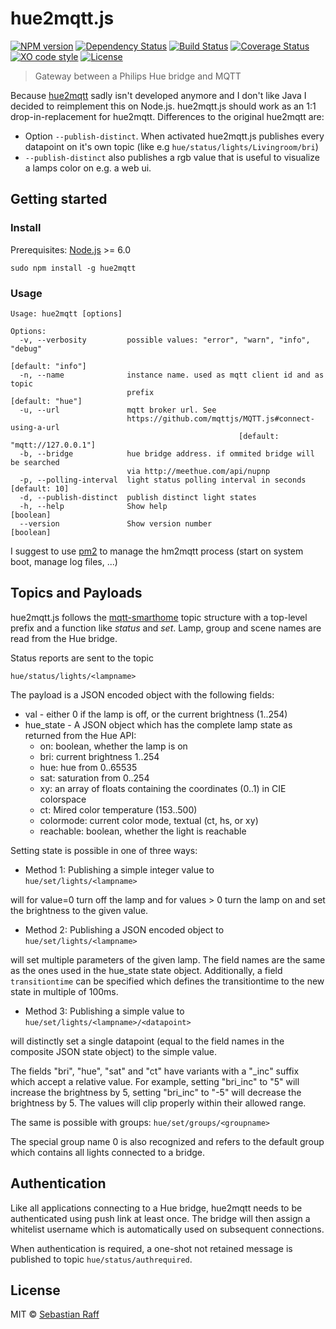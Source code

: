 # hue2mqtt.js

[![NPM version](https://badge.fury.io/js/hue2mqtt.svg)](http://badge.fury.io/js/hue2mqtt)
[![Dependency Status](https://img.shields.io/gemnasium/hobbyquaker/hue2mqtt.js.svg?maxAge=2592000)](https://gemnasium.com/github.com/hobbyquaker/hue2mqtt.js)
[![Build Status](https://travis-ci.org/hobbyquaker/hue2mqtt.js.svg?branch=master)](https://travis-ci.org/hobbyquaker/hue2mqtt.js)
[![Coverage Status](https://coveralls.io/repos/github/hobbyquaker/hue2mqtt.js/badge.svg?branch=master)](https://coveralls.io/github/hobbyquaker/hue2mqtt.js?branch=master)
[![XO code style](https://img.shields.io/badge/code_style-XO-5ed9c7.svg)](https://github.com/sindresorhus/xo)
[![License][mit-badge]][mit-url]

> Gateway between a Philips Hue bridge and MQTT

Because [hue2mqtt](https://github.com/owagner/hue2mqtt) sadly isn't developed anymore and I don't like Java I decided to
reimplement this on Node.js. hue2mqtt.js should work as an 1:1 drop-in-replacement for hue2mqtt. Differences to the 
original hue2mqtt are:

* Option `--publish-distinct`. When activated hue2mqtt.js publishes every datapoint on it's own topic (like e.g 
`hue/status/lights/Livingroom/bri`) 
* `--publish-distinct` also publishes a rgb value that is useful to visualize a lamps color on e.g. a web ui.


## Getting started

### Install

Prerequisites: [Node.js](https://nodejs.org) >= 6.0

```sudo npm install -g hue2mqtt```


### Usage 

```
Usage: hue2mqtt [options]

Options:
  -v, --verbosity         possible values: "error", "warn", "info", "debug"
                                                               [default: "info"]
  -n, --name              instance name. used as mqtt client id and as topic 
                          prefix                                [default: "hue"]
  -u, --url               mqtt broker url. See
                          https://github.com/mqttjs/MQTT.js#connect-using-a-url
                                                   [default: "mqtt://127.0.0.1"]
  -b, --bridge            hue bridge address. if ommited bridge will be searched
                          via http://meethue.com/api/nupnp
  -p, --polling-interval  light status polling interval in seconds [default: 10]
  -d, --publish-distinct  publish distinct light states
  -h, --help              Show help                                    [boolean]
  --version               Show version number                          [boolean]
```  

I suggest to use [pm2](http://pm2.keymetrics.io/) to manage the hm2mqtt process (start on system boot, manage log files, 
...)


## Topics and Payloads

hue2mqtt.js follows the [mqtt-smarthome](https://github.com/mqtt-smarthome/mqtt-smarthome) topic structure with a 
top-level prefix and a function like _status_ and _set_. Lamp, group and scene names are read from the Hue bridge.

Status reports are sent to the topic

    hue/status/lights/<lampname>
    
The payload is a JSON encoded object with the following fields:

* val - either 0 if the lamp is off, or the current brightness (1..254)
* hue_state - A JSON object which has the complete lamp state as returned from the Hue API:
   * on: boolean, whether the lamp is on
   * bri: current brightness 1..254
   * hue: hue from 0..65535
   * sat: saturation from 0..254
   * xy: an array of floats containing the coordinates (0..1) in CIE colorspace
   * ct: Mired color temperature (153..500)
   * colormode: current color mode, textual (ct, hs, or xy)
   * reachable: boolean, whether the light is reachable

Setting state is possible in one of three ways:    

* Method 1: Publishing a simple integer value to `hue/set/lights/<lampname>`
    
will for value=0 turn off the lamp and for values > 0 turn the lamp on and set the
brightness to the given value.

* Method 2: Publishing a JSON encoded object to `hue/set/lights/<lampname>`

will set multiple parameters of the given lamp. The field names are the same as
the ones used in the hue_state state object. Additionally, a field
`transitiontime` can be specified which defines the transitiontime to the new
state in multiple of 100ms.

* Method 3: Publishing a simple value to `hue/set/lights/<lampname>/<datapoint>`
	
will distinctly set a single datapoint (equal to the field names in the composite
JSON state object) to the simple value.

The fields "bri", "hue", "sat" and "ct" have variants with a "_inc" suffix
which accept a relative value. For example, setting "bri_inc" to "5" will increase
the brightness by 5, setting "bri_inc" to "-5" will decrease the brightness by 5.
The values will clip properly within their allowed range.

The same is possible with groups: `hue/set/groups/<groupname>`

The special group name 0 is also recognized and refers to the default group which contains
all lights connected to a bridge.


## Authentication

Like all applications connecting to a Hue bridge, hue2mqtt needs to be authenticated using push link at least once. 
The bridge will then assign a whitelist username which is automatically used on subsequent connections.

When authentication is required, a one-shot not retained message is published to topic `hue/status/authrequired`.


## License

MIT © [Sebastian Raff](https://github.com/hobbyquaker)

[mit-badge]: https://img.shields.io/badge/License-MIT-blue.svg?style=flat
[mit-url]: LICENSE
